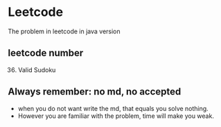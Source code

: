 # Leetcode
The problem in leetcode in java version

## leetcode number
36. Valid Sudoku

## Always remember: no md, no accepted
- when you do not want write the md, that equals you solve nothing.
- However you are familiar with the problem, time will make you weak.
